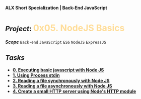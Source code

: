 **ALX Short Specialization | Back-End JavaScript**
**<h1><span style="font-size: 22px;">***Project***: </span><span style="color: #ffdd99;">0x05. NodeJS Basics</span></h1>**
***Scope*** `Back-end` `JavaScript` `ES6` `NodeJS` `ExpressJS`
## ***Tasks***
* **[0. Executing basic javascript with Node JS](0-console.js)**
* **[1. Using Process stdin](1-stdin.js)**
* **[2. Reading a file synchronously with Node JS](2-read_file.js)**
* **[3. Reading a file asynchronously with Node JS](3-read_file_async.js)**
* **[4. Create a small HTTP server using Node's HTTP module](4-http.js)**
